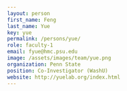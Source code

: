 ```yaml
---
layout: person
first_name: Feng
last_name: Yue
key: yue
permalink: /persons/yue/
role: faculty-1
email: fyue@hmc.psu.edu
image: /assets/images/team/yue.png
organization: Penn State
position: Co-Investigator (WashU)
website: http://yuelab.org/index.html
---
```

